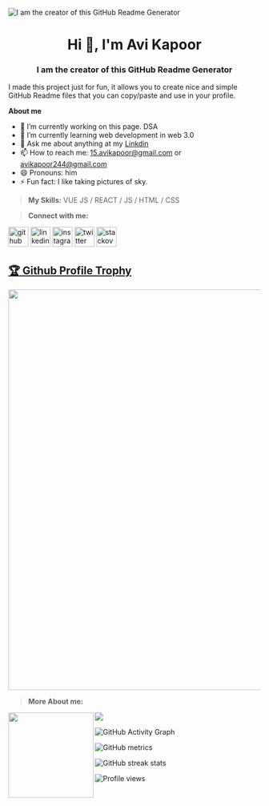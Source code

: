 ![I am the creator of this GitHub Readme Generator](https://github.com/avikapoor24/avikapoor24/blob/e0811f3cd78f63c2b71a1829f2808c6b276df455/Welcome%20To%20my%20github%20(4).gif)

<h1 align="center">Hi 👋, I'm Avi Kapoor</h1>
<h3 align="center">I am the creator of this GitHub Readme Generator
</h3>

I made this project just for fun, it allows you to create nice and simple GitHub Readme files that you can copy/paste and use in your profile.

**About me**

- 🔭 I’m currently working on this page. DSA 
- 🌱 I’m currently learning  web development in web 3.0 
- 💬 Ask me about anything at my [Linkdin](https://www.linkedin.com/in/avi-kapoor-702330229) 
- 📫 How to reach me: 15.avikapoor@gmail.com or avikapoor244@gmail.com
- 😄 Pronouns: him
- ⚡ Fun fact: I like taking pictures of sky. 

>**My Skills:** VUE JS / REACT / JS / HTML / CSS


>**Connect with me:**

[<img src='https://cdn.jsdelivr.net/npm/simple-icons@3.0.1/icons/github.svg' alt='github' height='40'>](https://github.com/avikapoor24)  [<img src='https://cdn.jsdelivr.net/npm/simple-icons@3.0.1/icons/linkedin.svg' alt='linkedin' height='40'>](https://www.linkedin.com/in/avi-kapoor-702330229)  [<img src='https://cdn.jsdelivr.net/npm/simple-icons@3.0.1/icons/instagram.svg' alt='instagram' height='40'>](https://www.instagram.com/avikapoor16)  [<img src='https://cdn.jsdelivr.net/npm/simple-icons@3.0.1/icons/twitter.svg' alt='twitter' height='40'>](https://twitter.com/avikapoor_16)  [<img src='https://cdn.jsdelivr.net/npm/simple-icons@3.0.1/icons/stackoverflow.svg' alt='stackoverflow' height='40'>](https://stackexchange.com/users/25951274/avi-kapoor) 


<a href="https://github.com/ryo-ma/github-profile-trophy"><h2>🏆 Github Profile Trophy</h2></a>
<a href="https://github.com/ryo-ma/github-profile-trophy">
  <img width=800 src="https://github-profile-trophy.vercel.app/?username=avikapoor&column=8&theme=gruvbox&no-frame=true"/>
</a>

>**More About me:**

<div>
  <img height="170" align="left" src="https://github-readme-stats.vercel.app/api?username=avikapoor24&count_private=true&include_all_commits=true" />
  <img src="https://github-readme-stats.vercel.app/api/top-langs/?username=avikapoor24&layout=compact" />
</div>



![GitHub Activity Graph](https://activity-graph.herokuapp.com/graph?username=avikapoor24)  

![GitHub metrics](https://metrics.lecoq.io/avikapoor24)  

![GitHub streak stats](https://github-readme-streak-stats.herokuapp.com/?user=avikapoor24)  

![Profile views](https://gpvc.arturio.dev/avikapoor24)  
